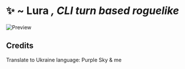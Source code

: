 # ✨ ~ Lura *, CLI turn based roguelike*
![Preview](https://gachi.gay/pHLVC)

## Credits
Translate to Ukraine language: Purple Sky & me
